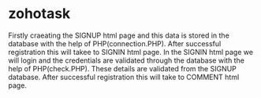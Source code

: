 # zohotask
Firstly craeating the SIGNUP html page and this data is stored in the database with the help of PHP(connection.PHP).
After successful registration this will takee to SIGNIN html page.
In the SIGNIN html page we will login and the credentials are validated through the database with the help of PHP(check.PHP). These details are validated from the SIGNUP database.
After successful registration this will take to COMMENT html page.
